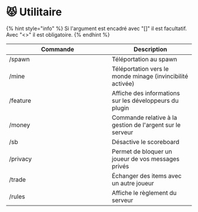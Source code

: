   # 😾 Utilitaire

{% hint style="info" %}
Si l'argument est encadré avec "\[]" il est facultatif. Avec "<>" il est obligatoire.
{% endhint %}

<table><thead><tr><th width="263">Commande</th><th>Description</th></tr></thead><tbody><tr><td>/spawn</td><td>Téléportation au spawn</td></tr><tr><td>/mine</td><td>Téléportation vers le monde minage (invincibilité activée)</td></tr><tr><td>/feature</td><td>Affiche des informations sur les développeurs du plugin</td></tr><tr><td>/money</td><td>Commande relative à la gestion de l'argent sur le serveur</td></tr><tr><td>/sb</td><td>Désactive le scoreboard</td></tr><tr><td>/privacy</td><td>Permet de bloquer un joueur de vos messages privés</td></tr><tr><td>/trade</td><td>Échanger des items avec un autre joueur</td></tr><tr><td>/rules</td><td>Affiche le règlement du serveur</td></tr></tbody></table>
